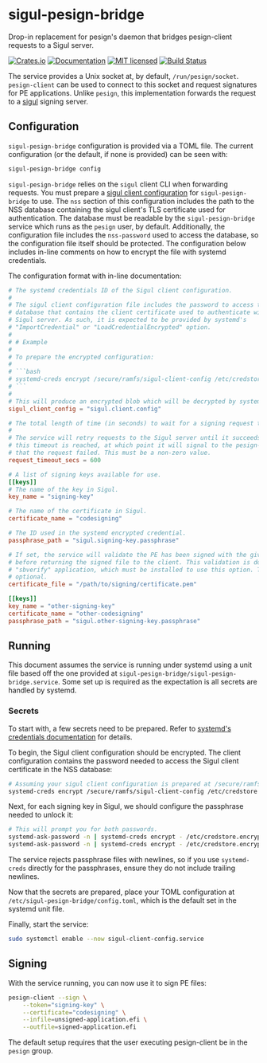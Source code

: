 # sigul-pesign-bridge

Drop-in replacement for pesign's daemon that bridges pesign-client requests to a Sigul server.

[![Crates.io][crates-badge]][crates-url]
[![Documentation][docs-badge]][docs-url]
[![MIT licensed][mit-badge]][mit-url]
[![Build Status][actions-badge]][actions-url]

[crates-badge]: https://img.shields.io/crates/v/sigul-pesign-bridge.svg
[crates-url]: https://crates.io/crates/sigul-pesign-bridge
[docs-badge]: https://docs.rs/sigul-pesign-bridge/badge.svg
[docs-url]: https://docs.rs/sigul-pesign-bridge
[mit-badge]: https://img.shields.io/badge/license-MIT-blue.svg
[mit-url]: LICENSE
[actions-badge]: https://github.com/jeremycline/siguldry/workflows/CI/badge.svg
[actions-url]:https://github.com/jeremycline/siguldry/actions?query=workflow%3ACI

The service provides a Unix socket at, by default, `/run/pesign/socket`. `pesign-client` can be used to connect to this socket and request signatures for PE applications. Unlike `pesign`, this implementation forwards the request to a [sigul](https://pagure.io/sigul) signing server.

## Configuration

`sigul-pesign-bridge` configuration is provided via a TOML file. The current configuration (or the default, if none is provided) can be seen with:
```bash
sigul-pesign-bridge config
```

`sigul-pesign-bridge` relies on the `sigul` client CLI when forwarding requests.
You must prepare a [sigul client
configuration](https://pagure.io/sigul/blob/a3c76ae339670a309681c883771172c46409488a/f/config/client.conf)
for `sigul-pesign-bridge` to use. The `nss` section of this configuration
includes the path to the NSS database containing the sigul client's TLS
certificate used for authentication. The database must be readable by the
`sigul-pesign-bridge` service which runs as the `pesign` user, by default.
Additionally, the configuration file includes the `nss-password` used to access
the database, so the configuration file itself should be protected. The
configuration below includes in-line comments on how to encrypt the file with
systemd credentials.

The configuration format with in-line documentation:

```toml
# The systemd credentials ID of the Sigul client configuration.
#
# The sigul client configuration file includes the password to access the NSS
# database that contains the client certificate used to authenticate with the
# Sigul server. As such, it is expected to be provided by systemd's
# "ImportCredential" or "LoadCredentialEncrypted" option.
# 
# # Example
# 
# To prepare the encrypted configuration:
# 
# ```bash
# systemd-creds encrypt /secure/ramfs/sigul-client-config /etc/credstore.encrypted/sigul.client.config
# ```
# 
# This will produce an encrypted blob which will be decrypted by systemd at runtime.
sigul_client_config = "sigul.client.config"

# The total length of time (in seconds) to wait for a signing request to complete.
#
# The service will retry requests to the Sigul server until it succeeds or
# this timeout is reached, at which point it will signal to the pesign-client
# that the request failed. This must be a non-zero value.
request_timeout_secs = 600

# A list of signing keys available for use.
[[keys]]
# The name of the key in Sigul.
key_name = "signing-key"

# The name of the certificate in Sigul.
certificate_name = "codesigning"

# The ID used in the systemd encrypted credential.
passphrase_path = "sigul.signing-key.passphrase"

# If set, the service will validate the PE has been signed with the given certificate
# before returning the signed file to the client. This validation is done with the
# "sbverify" application, which must be installed to use this option. This field is
# optional.
certificate_file = "/path/to/signing/certificate.pem"

[[keys]]
key_name = "other-signing-key"
certificate_name = "other-codesigning"
passphrase_path = "sigul.other-signing-key.passphrase"
```

## Running

This document assumes the service is running under systemd using a unit file based off the one provided
at `sigul-pesign-bridge/sigul-pesign-bridge.service`. Some set up is required as the expectation is all
secrets are handled by systemd.

### Secrets

To start with, a few secrets need to be prepared. Refer to [systemd's
credentials documentation](https://systemd.io/CREDENTIALS/) for details.

To begin, the Sigul client configuration should be encrypted. The client
configuration contains the password needed to access the Sigul client
certificate in the NSS database:

```bash
# Assuming your sigul client configuration is prepared at /secure/ramfs/sigul-client-config
systemd-creds encrypt /secure/ramfs/sigul-client-config /etc/credstore.encrypted/sigul.client.config
```

Next, for each signing key in Sigul, we should configure the passphrase needed to unlock it:

```bash
# This will prompt you for both passwords.
systemd-ask-password -n | systemd-creds encrypt - /etc/credstore.encrypted/sigul.signing-key.passphrase
systemd-ask-password -n | systemd-creds encrypt - /etc/credstore.encrypted/sigul.other-signing-key.passphrase
```

The service rejects passphrase files with newlines, so if you use
`systemd-creds` directly for the passphrases, ensure they do not include
trailing newlines.

Now that the secrets are prepared, place your TOML configuration at
`/etc/sigul-pesign-bridge/config.toml`, which is the default set in the systemd
unit file.

Finally, start the service:

```bash
sudo systemctl enable --now sigul-client-config.service
```

## Signing

With the service running, you can now use it to sign PE files:

```bash
pesign-client --sign \
    --token="signing-key" \
    --certificate="codesigning" \
    --infile=unsigned-application.efi \
    --outfile=signed-application.efi
```

The default setup requires that the user executing pesign-client be in the
`pesign` group.
